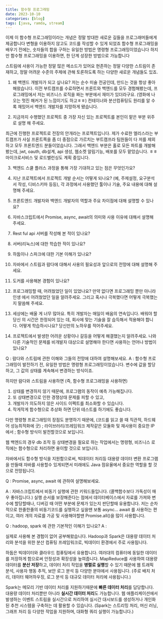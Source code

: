 ```yaml
---
title: 함수형 프로그래밍
date: 2023-10-10
categories: [blog]
tags: [java, ramda, stream]
---
```


이제 이 함수형 프로그래밍이라는 개념은 정말 방대한 새로운 길들을 프로그래머들에게 제공합니다
변형을 이용하지 않고도 코드를 작성할 수 있게 되었죠 함수형 프로그래밍을 배우기 전에는,
숫자들의 합을 구하는 유일한 방법은 명령형 프로그래밍이었습니다
하지만 함수형 프로그래밍을 이용하면, 한 단계 성장한 방법으로 가능합니다

스트림에 사용이 가능한 정말 많은 메소드가 있어요
현존하는 정말 다양한 스트림이 존재하고, 정말 어려운 수준의 주제에 관해 토론하도록 하는 다양한 새로운 개념들도 있죠.






1. 왜 백엔드 개발자가 되고 싶나요?
저는 순수 미술 전공인데, 만드는 것을 항상 좋아해왔습니다.
이전 부트캠프를 수료하면서 프론트와 백엔드를 모두 경험해봤는데, 
프로그래밍에서 저는 비즈니스 로직을 짜는 부분에서 재미가 있더라구요.
(영화에 나오는 멋진 해커가 된 느낌이기도 하고ㅎㅎ)
컨테이너와 분산컴퓨팅도 원리를 알 수록 재밌어서 백엔드 개발자를 지망하게 됐습니다.


2. 지금까지 수행했던 프로젝트 중 가장 자신 있는 프로젝트를 본인이 맡은 부분 위주로 설명
해 주세요. 

최근에 진행한 프로젝트로 전장의 안개라는 프로젝트입니다.
제가 수료한 엘리스라는 부트캠프가 사실 프론트쪽을 좀 더 
중점으로 가르치는 부트캠프라 팀원들이 다 저를 제외하고 모두 
프론트엔드 분들이었습니다.
그래서 백엔드 부분은 홀로 모든 파트를 개발해봤는데, 
jwt, oauth, db설계, api 생성, 웹소켓 알림기능, 배포를 모두 맡았습니다. 
ㅎㅎ 마이크로서비스 및 로드밸런싱도 계획 중입니다.

3. 백엔드 스쿨 플러스 과정을 통해 가장 기대하고 있는 점은 무엇인가요?

4. 지난 프로젝트에서 프로젝트 개발 순서는 어떻게 되나요? (예, 주제설정, 요구분석서 작성, 디비스키마 등등), 
각 과정에서 사용했던 툴이나 기술, 주요 내용에 대해 설명해 주세요. 

5. 프론트엔드 개발자와 백엔드 개발자의 역할과 주요 차이점에 대해 설명할 수 있나요?

6. 자바스크립트에서 Promise, async, await의 의미와 사용 이유에 대해서 설명해 주세요. 

7. Rest ful api 서버를 작성해 본 적이 있나요?

8. 서버(리눅스)에 대한 학습한 적이 있나요?

9. 하둡이나 스파크에 대한 기본 이해가 있나요?

10. 자바에서 스트림과 람다에 대해서 사용의 필요성과 앞으로의 전망에 대해 설명해 주세요. 

11. 도커를 사용해본 경험이 있나요?

12. 프로그래밍할 때, 어려웠었던 일이 있었나요? 만약 없다면 프로그래밍 뿐만 아니라 인생
에서 어려웠었던 일을 알려주세요. 그리고 혹시나 극복했다면 어떻게 극복했는지 말씀해
주세요. 

13. 세상에는 배울 게 너무 많아요. 특히 개발자는 매일이 배움의 연속입니다. 배워야 할 당신
의 시간은 한정되어 있는 데, 회사에 맞는 기술을 잘 습득해서 적용해야 합니다. 어떻게
학습하시나요? 당신만의 노하우를 적어주세요. 

14. 프로젝트에서 발생한 어려운 상황이나 갈등을 어떻게 해결했는지 알려주세요. 나와 다른
기술적인 문제를 비개발자 대상으로 설명해야 한다면 사용하는 언어나 방법이 있나요?

Q : 람다와 스트림에 관한 이해와 그들의 전망에 대하여 설명해보세요.
A :
함수형 프로그래밍이 발전하기 전, 유일한 방법은 명령형 프로그래밍이었습니다.
변수에 값을 할당하고, 그 값의 상태를 계속해서 변경하는 방식이죠.

하지만 람다와 스트림을 사용하면 (즉, 함수형 프로그래밍을 사용하면) 
1. 상태를 변경하지 않기 때문에, 프로그램의 동작이 예측 가능해집니다.
2. 또 상태변경으로 인한 경쟁상태 문제를 피할 수 있고, 
3. 개발자가 의도하지 않은 사이드 이펙트를 최소화할 수 있습니다.
4. 작게작게 함수형으로 추상화 하면 단위 테스트를 하기에도 좋습니다.

다만 명령형 프로그래밍의 장점도 분명하기 때문에,
(코드를 읽고 쓸 때 직관적, 하드웨어 성능최적화에 굿)
; 라이브러리/프레임워크 제작같은 모듈화 및 재사용이 중요한 IP 에서 
; 함수형 방식이 발전할것으로 보입니다.

웹 백엔드의 경우 db 조작 등 상태변경을 필요로 하는 작업에서는 명령형, 
비즈니스 로직에는 함수형으로 처리하면 용이할 것으로 보입니다.

자바에서도 함수형 방식을 지원함으로써, 빅데이터 처리등 
대용량 데이터 변환 프로그램을 만들때 자바를 사용할수 있게되면서
미래에도 Java 점유율에서 중요한 역할을 할 것으로 전망됩니다.


Q : Promise, async, await 에 관하여 설명해보세요.

A : 자바스크립트에서 비동기 실행에 관한 키워드들입니다. 
(콜백함수보다 가독성이 매우 좋아집니다.)
실행 순서를 보장해준다는 점에서 데이터베이스에서 자료를 
가져와 변수에 할당할때나, 디버깅 때 어떤 부분에 문제가 
있는지 판단할때 유용합니다. 저는 순차적으로 한줄한줄의 
비동기코드를 실행하고 싶을땐 보통 async... await 를 
사용하는 편이고, 여러 개의 자료를 가공 및 사용해야할땐 
Promise.all()을 많이 사용합니다.

Q : hadoop, spark 에 관한 기본적인 이해가 있나요?
A : 

실제로 사용해 본 경험이 없어 공부해왔습니다.
Hadoop과 Spark은 대용량 데이터 처리와 분석을 위한 
분산 컴퓨팅 프레임워크로, 빅데이터 환경에서 주로 사용됩니다.

하둡은 빅데이터와 클라우드 컴퓨팅에서 유용합니다.
여러대의 컴퓨터에 동일한 데이터를 저장하게 함으로써 
안정성과 확장성을 높여줍니다. 
MapReduce를 사용하여 대용량 데이터를 **분산 저장**하고,
데이터 처리 작업을 **병렬로 실행**할 수 있기 때문에
웹 트래픽 분석, 사용자 행동 추적, 보안 로그 분석 등 다양한 분야에서 사용됩니다.
(주로 배치 처리, 데이터 웨어하우징, 로그 분석 등 대규모 데이터 처리에 사용됩니다.)

Spark는 메모리 기반 데이터 처리를 지원하기때문에
**빠른 데이터 처리**를 담당합니다.
대용량 데이터 처리뿐만 아니라 **실시간 데이터 처리**도 가능합니다.
웹 애플리케이션에서 발생하는 이벤트 스트림을 실시간으로 
처리하여 실시간 대시보드를 생성하거나 개인화된 
추천 시스템을 구축하는 데 활용할 수 있습니다.
(Spark는 스트리밍 처리, 머신 러닝, 그래프 처리 등 
다양한 작업을 지원하며, 대화형 쿼리 실행이 가능합니다.)


